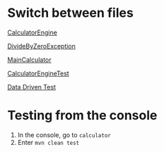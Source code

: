 # Switch between files

[CalculatorEngine](https://github.com/Daniil-Sampir/calc/blob/feature/calculator/src/main/java/calculator/CalculatorEngine.java)

[DivideByZeroException](https://github.com/Daniil-Sampir/calc/blob/feature/calculator/src/main/java/calculator/DivideByZeroException.java)

[MainCalculator](https://github.com/Daniil-Sampir/calc/blob/feature/calculator/src/main/java/calculator/MainCalculator.java)

[CalculatorEngineTest](https://github.com/Daniil-Sampir/calc/blob/feature/calculator/src/test/java/calculator/CalculatorEngineTest.java)

[Data Driven Test](https://github.com/Daniil-Sampir/calc/blob/feature/calculator/src/test/java/calculator/DataDrivenTest.java)
# Testing from the console
1. In the console, go to `calculator`
2. Enter `mvn clean test`
